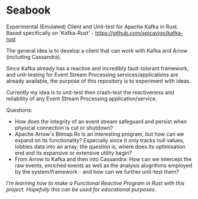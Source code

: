 # Seabook
Experimental (Emulated) Client and Unit-test for Apache Kafka in Rust. Based specifically on 'Kafka-Rust' - https://github.com/spicavigo/kafka-rust

The general idea is to develop a client that can work with Kafka and Arrow (including Cassandra).

Since Kafka already has a reactive and incredibly fault-tolerant framework, and unit-testing for Event Stream Processing services/applications are already available, the purpose of this repository is to experiment with ideas.

Currently my idea is to unit-test then crash-test the reactiveness and reliability of any Event Stream Processing application/service.

Questions:
- How does the integrity of an event stream safeguard and persist when physical connection is cut or shutdown?
- Apache Arrow's Bitmap.Rs is an interesting program, but how can we expand on its functionality? Especially since it only tracks null values, lobbies data into an array; the question is, where does its optimisation end and its expansive or extensive utility begin?
- From Arrow to Kafka and then into Cassandra: How can we intercept the raw events, enriched events as well as the analysis alogrithms employed by the system/framework - and how can we further unit-test them?

*I'm learning how to make a Functional Reactive Program in Rust with this project.
Hopefully this can be used for educational purposes.*
